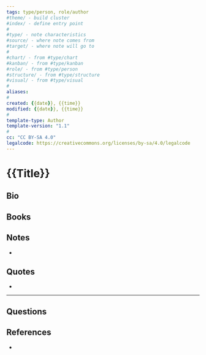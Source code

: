 ```yaml
---
tags: type/person, role/author
#theme/ - build cluster 
#index/ - define entry point
#
#type/ - note characteristics
#source/ - where note comes from
#target/ - where note will go to
#
#chart/ - from #type/chart 
#kanban/ - from #type/kanban
#role/ - from #type/person
#structure/ - from #type/structure
#visual/ - from #type/visual
#
aliases: 
#
created: {{date}}, {{time}}
modified: {{date}}, {{time}}
#
template-type: Author
template-version: "1.1"
#
cc: "CC BY-SA 4.0"
legalcode: https://creativecommons.org/licenses/by-sa/4.0/legalcode
---
```


# {{Title}}

##  Bio
<!-- Short biography of the AUTHOR -->



## Books
<!-- Only most important I‘ve read -->



## Notes
<!-- The main content of my thoughts really -->
- 


## Quotes
<!-- Notable quotes with reference to their page or location -->
- 

---
## Questions
<!-- What remains for you to consider? -->


## References 
<!-- Links to pages not referenced in the content -->
- 
